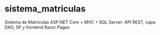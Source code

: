 # sistema_matriculas
Sistema de Matrículas ASP.NET Core + MVC + SQL Server: API REST, capa DAO, SP y frontend Razor Pages
